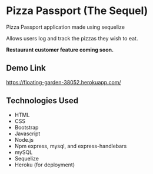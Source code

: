 # Pizza Passport (The Sequel)
Pizza Passport application made using sequelize

Allows users log and track the pizzas they wish to eat. 


**Restaurant customer feature coming soon.**

## Demo Link
https://floating-garden-38052.herokuapp.com/

## Technologies Used 
- HTML
- CSS
- Bootstrap
- Javascript
- Node.js
- Npm express, mysql, and express-handlebars
- mySQL
- Sequelize 
- Heroku (for deployment)